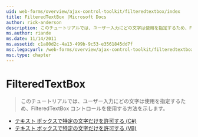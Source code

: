 ```yaml
---
uid: web-forms/overview/ajax-control-toolkit/filteredtextbox/index
title: FilteredTextBox |Microsoft Docs
author: rick-anderson
description: このチュートリアルでは、ユーザー入力にどの文字は使用を指定するため、FilteredTextBox コントロールを使用する方法を示します。
ms.author: riande
ms.date: 11/14/2011
ms.assetid: c1a80d2c-4a13-499b-9c53-e3561845dd7f
msc.legacyurl: /web-forms/overview/ajax-control-toolkit/filteredtextbox
msc.type: chapter
---
```

<a name="filteredtextbox"></a>FilteredTextBox
====================
> このチュートリアルでは、ユーザー入力にどの文字は使用を指定するため、FilteredTextBox コントロールを使用する方法を示します。


- [テキスト ボックスで特定の文字だけを許可する (C#)](allowing-only-certain-characters-in-a-text-box-cs.md)
- [テキスト ボックスで特定の文字だけを許可する (VB)](allowing-only-certain-characters-in-a-text-box-vb.md)
